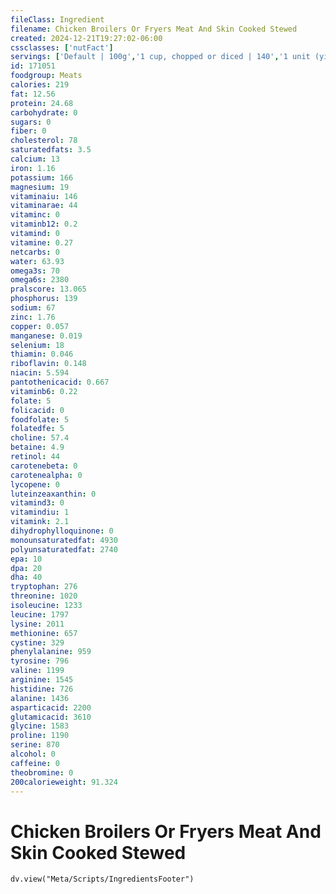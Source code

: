 ```yaml
---
fileClass: Ingredient
filename: Chicken Broilers Or Fryers Meat And Skin Cooked Stewed
created: 2024-12-21T19:27:02-06:00
cssclasses: ['nutFact']
servings: ['Default | 100g','1 cup, chopped or diced | 140','1 unit (yield from 1 lb ready-to-cook chicken) | 200','1/2 chicken, bone removed | 334']
id: 171051
foodgroup: Meats
calories: 219
fat: 12.56
protein: 24.68
carbohydrate: 0
sugars: 0
fiber: 0
cholesterol: 78
saturatedfats: 3.5
calcium: 13
iron: 1.16
potassium: 166
magnesium: 19
vitaminaiu: 146
vitaminarae: 44
vitaminc: 0
vitaminb12: 0.2
vitamind: 0
vitamine: 0.27
netcarbs: 0
water: 63.93
omega3s: 70
omega6s: 2380
pralscore: 13.065
phosphorus: 139
sodium: 67
zinc: 1.76
copper: 0.057
manganese: 0.019
selenium: 18
thiamin: 0.046
riboflavin: 0.148
niacin: 5.594
pantothenicacid: 0.667
vitaminb6: 0.22
folate: 5
folicacid: 0
foodfolate: 5
folatedfe: 5
choline: 57.4
betaine: 4.9
retinol: 44
carotenebeta: 0
carotenealpha: 0
lycopene: 0
luteinzeaxanthin: 0
vitamind3: 0
vitamindiu: 1
vitamink: 2.1
dihydrophylloquinone: 0
monounsaturatedfat: 4930
polyunsaturatedfat: 2740
epa: 10
dpa: 20
dha: 40
tryptophan: 276
threonine: 1020
isoleucine: 1233
leucine: 1797
lysine: 2011
methionine: 657
cystine: 329
phenylalanine: 959
tyrosine: 796
valine: 1199
arginine: 1545
histidine: 726
alanine: 1436
asparticacid: 2200
glutamicacid: 3610
glycine: 1583
proline: 1190
serine: 870
alcohol: 0
caffeine: 0
theobromine: 0
200calorieweight: 91.324
---
```


# Chicken Broilers Or Fryers Meat And Skin Cooked Stewed

```dataviewjs
dv.view("Meta/Scripts/IngredientsFooter")
```
